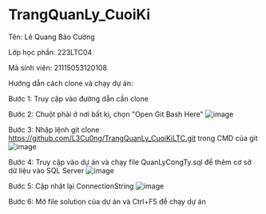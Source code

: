 # TrangQuanLy_CuoiKi
Tên: Lê Quang Bảo Cường

Lớp học phần: 223LTC04

Mã sinh viên: 21115053120108

Hướng dẫn cách clone và chạy dự án:

Bước 1: Truy cập vào đường dẫn cần clone

Bước 2: Chuột phải ở nơi bất kì, chọn "Open Git Bash Here" ![image](https://github.com/L3Cu0ng/TrangQuanLy_CuoiKiLTC/assets/146750962/911c70a6-5ec9-4346-af51-8a04bf498c14)

Bước 3: Nhập lệnh git clone https://github.com/L3Cu0ng/TrangQuanLy_CuoiKiLTC.git trong CMD của git ![image](https://github.com/L3Cu0ng/TrangQuanLy_CuoiKiLTC/assets/146750962/4b199f48-24e0-4891-a064-fab48a960493)


Bước 4: Truy cập vào dự án và chạy file QuanLyCongTy.sql để thêm cơ sở dữ liệu vào SQL Server ![image](https://github.com/L3Cu0ng/TrangQuanLy_CuoiKiLTC/assets/146750962/a9fec9fd-e3d8-4716-a95d-f873c8cd203c)

Bước 5: Cập nhật lại ConnectionString  ![image](https://github.com/L3Cu0ng/TrangQuanLy_CuoiKiLTC/assets/146750962/9d06ac90-f561-439a-b1ca-45b369d51b1b)

Bước 6: Mở file solution của dự án và Ctrl+F5 để chạy dự án

